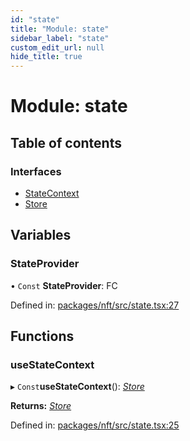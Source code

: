 ```yaml
---
id: "state"
title: "Module: state"
sidebar_label: "state"
custom_edit_url: null
hide_title: true
---
```


# Module: state

## Table of contents

### Interfaces

- [StateContext](../interfaces/state.statecontext.md)
- [Store](../interfaces/state.store.md)

## Variables

### StateProvider

• `Const` **StateProvider**: FC

Defined in: [packages/nft/src/state.tsx:27](https://github.com/xr3ngine/xr3ngine/blob/673ad6a5f/packages/nft/src/state.tsx#L27)

## Functions

### useStateContext

▸ `Const`**useStateContext**(): [*Store*](../interfaces/state.store.md)

**Returns:** [*Store*](../interfaces/state.store.md)

Defined in: [packages/nft/src/state.tsx:25](https://github.com/xr3ngine/xr3ngine/blob/673ad6a5f/packages/nft/src/state.tsx#L25)
